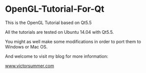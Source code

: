 # OpenGL-Tutorial-For-Qt
This is the OpenGL Tutorial based on Qt5.5

All the tutorials are tested on Ubuntu 14.04 with Qt5.5.

You might as well make some modifications in order to port them to Windows or Mac OS.



And welcome to visit my blog for more information:

www.victorsummer.com
